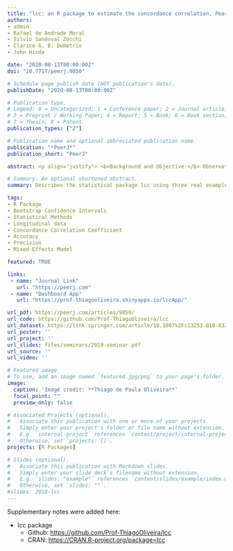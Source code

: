 ```yaml
---
title: "lcc: an R package to estimate the concordance correlation, Pearson correlation, and accuracy over time"
authors:
- admin
- Rafael de Andrade Moral
- Silvio Sandoval Zocchi
- Clarice G. B. Demetrio
- John Hinde

date: "2020-08-13T00:00:00Z"
doi: "10.7717/peerj.9850"

# Schedule page publish date (NOT publication's date).
publishDate: "2020-08-13T00:00:00Z"

# Publication type.
# Legend: 0 = Uncategorized; 1 = Conference paper; 2 = Journal article;
# 3 = Preprint / Working Paper; 4 = Report; 5 = Book; 6 = Book section;
# 7 = Thesis; 8 = Patent
publication_types: ["2"]

# Publication name and optional abbreviated publication name.
publication: "*PeerJ*"
publication_short: "PeerJ"

abstract: <p align="justify"> <b>Background and Objective:</b> Observational studies and experiments in medicine, pharmacology, and agronomy are often concerned with assessing whether different methods or raters produce similar values over the time when measuring a quantitative variable. This paper aims to describe the statistical package lcc, for are, that can be used to estimate the extent of agreement between two (or more) methods over the time, and illustrate the developed methodology using three real examples. <br> <br> <b>Methods:</b> The longitudinal concordance correlation, longitudinal Pearson correlation, and longitudinal accuracy functions can be estimated based on ﬁxed effects and variance components of the mixed-effects regression model. Inference is made through bootstrap conﬁdence intervals and diagnostic can be done via plots, and statistical tests. <br> <br> <b>Results:</b> The main features of the package are estimation and inference about the extent of agreement using numerical and graphical summaries. Moreover, our approach accommodates both balanced and unbalanced experimental designs or observational studies, and allows for different within-group error structures, while allowing for the inclusion of covariates in the linear predictor to control systematic variations in the response. All examples show that our methodology is ﬂexible and can be applied to many different data types. <br> <br> <b>Conclusions:</b> The lcc package, available on the CRAN repository, proved to be a useful tool to describe the agreement between two or more methods over time, allowing the detection of changes in the extent of agreement. The inclusion of different structures for the variance-covariance matrices of random effects and residuals makes the package ﬂexible for working with different types of databases. </p>

# Summary. An optional shortened abstract.
summary: Describes the statistical package lcc using three real examples. 

tags:
- R Package
- Bootstrap Confidence Intervals
- Statistical Methods
- Longitudinal data
- Concordance Correlation Coefficient
- Accuracy
- Precision
- Mixed-Effects Model

featured: TRUE

links:
 - name: "Journal Link"
   url: "https://peerj.com"
 - name: "Dashboard App"
   url: "https://prof-thiagooliveira.shinyapps.io/lccApp/"

url_pdf: https://peerj.com/articles/9850/
url_code: https://github.com/Prof-ThiagoOliveira/lcc
url_dataset: https://link.springer.com/article/10.1007%2Fs13253-018-0321-1
url_poster: ''
url_project: ''
url_slides: files/seminars/2019-seminar.pdf
url_source: ''
url_video: ''

# Featured image
# To use, add an image named `featured.jpg/png` to your page's folder. 
image:
  caption: 'Image credit: **Thiago de Paula Oliveira**'
  focal_point: ""
  preview_only: false

# Associated Projects (optional).
#   Associate this publication with one or more of your projects.
#   Simply enter your project's folder or file name without extension.
#   E.g. `internal-project` references `content/project/internal-project/index.md`.
#   Otherwise, set `projects: []`.
projects: [R Packages]

# Slides (optional).
#   Associate this publication with Markdown slides.
#   Simply enter your slide deck's filename without extension.
#   E.g. `slides: "example"` references `content/slides/example/index.md`.
#   Otherwise, set `slides: ""`.
#slides: 2018-lcc
---
```


Supplementary notes were added here:

* lcc package
    * Github: https://github.com/Prof-ThiagoOliveira/lcc
    * CRAN: https://CRAN.R-project.org/package=lcc
